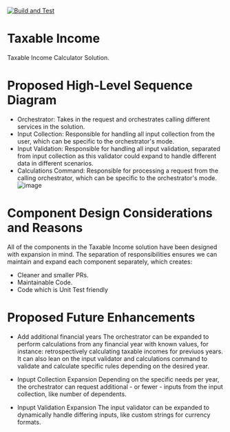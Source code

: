 [![Build and Test](https://github.com/Xerxes0198/TaxableIncome/actions/workflows/CI_BuildandTest.yml/badge.svg)](https://github.com/Xerxes0198/TaxableIncome/actions/workflows/CI_BuildandTest.yml)
# Taxable Income
Taxable Income Calculator Solution.

# Proposed High-Level Sequence Diagram
- Orchestrator: Takes in the request and orchestrates calling different services in the solution.
- Input Collection: Responsible for handling all input collection from the user, which can be specific to the orchestrator's mode.
- Input Validation: Responsible for handling all input validation, separated from input collection as this validator could expand to handle different data in different scenarios.
- Calculations Command: Responsible for processing a request from the calling orchestrator, which can be specific to the orchestrator's mode. 
![image](https://github.com/user-attachments/assets/9c690217-7079-4351-8fcf-0ba2f5c369ee)

# Component Design Considerations and Reasons

All of the components in the Taxable Income solution have been designed with expansion in mind. The separation of responsibilities ensures we can maintain and expand each component separately, which creates:
- Cleaner and smaller PRs.
- Maintainable Code.
- Code which is Unit Test friendly

# Proposed Future Enhancements

- Add additional financial years
The orchestrator can be expanded to perform calculations from any financial year with known values, for instance: retrospectively calculating taxable incomes for previuos years. It can also lean on the input validator and calculations command to validate and calculate specific rules depending on the desired year.

- Inpupt Collection Expansion
Depending on the specific needs per year, the orchestrator can request additional - or fewer - inputs from the input collection, like number of dependents.

- Inpupt Validation Expansion
The input validator can be expanded to dynamically handle differing inputs, like custom strings for currency formats.
